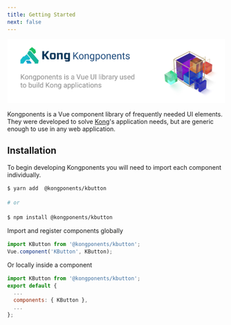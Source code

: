 ```yaml
---
title: Getting Started
next: false
---
```


<img src="../kongponents-logo.jpg" />

Kongponents is a Vue component library of frequently needed UI elements. They were developed to solve [Kong](https://konghq.com)'s application needs, but are generic enough to use in any web application.

## Installation
To begin developing Kongponents you will need to import each component individually.

```bash
$ yarn add  @kongponents/kbutton

# or

$ npm install @kongponents/kbutton
```

Import and register components globally

```js
import KButton from '@kongponents/kbutton';
Vue.component('KButton', KButton);
```

Or locally inside a component

```js
import KButton from '@kongponents/kbutton';
export default {
  ...
  components: { KButton },
  ...
};
```
